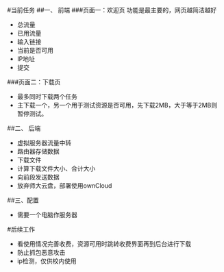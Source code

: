 #当前任务
##一、 前端
###页面一：欢迎页
功能是最主要的，网页越简洁越好

* 总流量
* 已用流量
* 输入链接
* 当前是否可用
* IP地址
* 提交

###页面二：下载页

* 最多同时下载两个任务
* 主下载一个，另一个用于测试资源是否可用，先下载2MB，大于等于2MB则暂停测试。

##二、 后端

* 虚拟服务器流量中转
* 路由器存储数据
* 下载文件
* 计算下载文件大小、合计大小
* 向前段发送数据
* 放弃师大云盘，部署使用ownCloud

##三、配置

* 需要一个电脑作服务器

#后续工作
* 看使用情况完善收费，资源可用时跳转收费界面再到后台进行下载
* 防止抓包恶意攻击
* ip检测，仅供校内使用